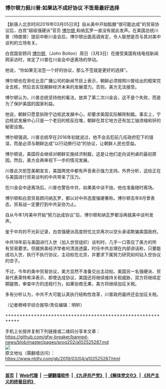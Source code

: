 ### 博尔顿力挺川普:如果达不成好协议 不签是最好选择
------------------------

<div class="post_content">
 <p>
  【新唐人北京时间2019年03月05日讯】自从美中开始酝酿“很可能达成”的贸易协议后，白宫“超级强硬派”官员
  <a href="https://www.ntdtv.com/gb/博尔顿.htm">
   博尔顿
  </a>
  和纳瓦罗一直没有就此发声。在美国总统川普（特朗普）提前中断川金会后，博尔顿出面高调肯定，令人联想是否与其对美中谈判的立场有关。
 </p>
 <p>
  白宫国安顾问
  <a href="https://www.ntdtv.com/gb/博尔顿.htm">
   博尔顿
  </a>
  （John Bolton）周日（3月3日）在接受美国有线电视新闻网采访时，肯定了川普在川金会中途离场的举动。
 </p>
 <p>
  他说，“你如果无法签一个好的协议，那么不签就是更好的选择”。
 </p>
 <p>
  博尔顿也在哥伦比亚广播公司的新闻节目上表示，朝鲜必须按照川普给出的框架完全去核，然后去实现朝鲜经济未来的发展潜力。否则，美方无法接受。
 </p>
 <p>
  博尔顿认为，川普总统坚持他的看法，放弃了第二次川金会，这不是个失败，而是为了保护美国的国家利益。
 </p>
 <p>
  他说，朝鲜只愿意拆除宁边核武发展中心，却要求美国实际解除制裁。事实上，宁边核武发展中心只是一个老旧的核反应堆，朝鲜在其它地方还有加工铀浓缩和钚的秘密设施。
 </p>
 <p>
  博尔顿强调，川普总统早在2016年初就说过，他不会去犯前几任政府犯下的错误，而是必须与朝鲜达成“以行动换行动”的协议，让朝鲜人民也受益。
 </p>
 <p>
  博尔顿说，美国将会继续对朝鲜实施经济制裁，这是让他们走向谈判桌的最初原因。然后，美方会再审视下一步的情况发展。
 </p>
 <p>
  川普此次拒签美朝宣言，美国两党中都有声音表示强力支持。外界分析，这给正在与美国进行贸易谈判的中共带来了压力。
 </p>
 <p>
  在川金会中途离场后，川普也警告中共，如果美中谈不拢，他也准备随时离场。
 </p>
 <p>
  博尔顿和白宫贸易顾问纳瓦罗，都以对中共态度强硬著称。博尔顿去年8月曾表态，贸易战一定要打到中共妥协为止。
 </p>
 <p>
  自从今年1月美中开始“努力达成协议”后，博尔顿和纳瓦罗都没再就美中谈判发声。
 </p>
 <p>
  鉴于中共的不光彩记录，白宫强硬派高度担忧北京再次以空头承诺欺骗美国政府。
 </p>
 <p>
  中共18年前与美国进行入世（加入世贸组织）谈判时，几乎一口答应了美方的所有贸易要求。但据旅美经济学者何清涟透露，时任中共总理在内部讲话称，只要能成功入世，执行不执行协议，主动权在北京，并要求下属努力研究如何钻入世协议的空子。
 </p>
 <p>
  不过，今年的美中贸易协议，美方显然不准备交出主动权。美国另一名强硬派、贸易代表莱特希泽表示，即使达成协议，美国还将继续维持关税威胁，双方将继续定期磋商，审查中方的违规行为，如果协商无果，美方将继续加征关税。
 </p>
 <p>
  多有分析认为，中共不大可能认真执行结构性改革，川普政府最终还会加征关税。
 </p>
 <p>
  （记者穆峰宇综合报导/责任编辑：明轩）
 </p>
 <div class="single_ad">
 </div>
</div>

+++++++++++++++++++++++++++++++++++++++++++++++++++++++++++<br/><br/>
手机上长按并复制下列链接或二维码分享本文章：<br/>
https://github.com/gfw-breaker/banned-news/blob/master/pages/prog202/a102525287.md <br/>
<a href='https://github.com/gfw-breaker/banned-news/blob/master/pages/prog202/a102525287.md'><img src='https://github.com/gfw-breaker/banned-news/blob/master/pages/prog202/a102525287.md.png'/></a> <br/>
原文地址（需翻墙访问）：https://www.ntdtv.com/gb/2019/03/04/a102525287.html


------------------------
#### [首页](https://github.com/gfw-breaker/banned-news/blob/master/README.md) &nbsp;|&nbsp; [Web代理](https://github.com/labour-camp/helloworld) &nbsp;|&nbsp; [一键翻墙软件](https://github.com/gfw-breaker/nogfw/blob/master/README.md) &nbsp;| [《九评共产党》](https://github.com/gfw-breaker/9ping.md/blob/master/README.md#九评之一评共产党是什么) | [《解体党文化》](https://github.com/gfw-breaker/jtdwh.md/blob/master/README.md) | [《共产主义的终极目的》](https://github.com/gfw-breaker/gczydzjmd.md/blob/master/README.md)

